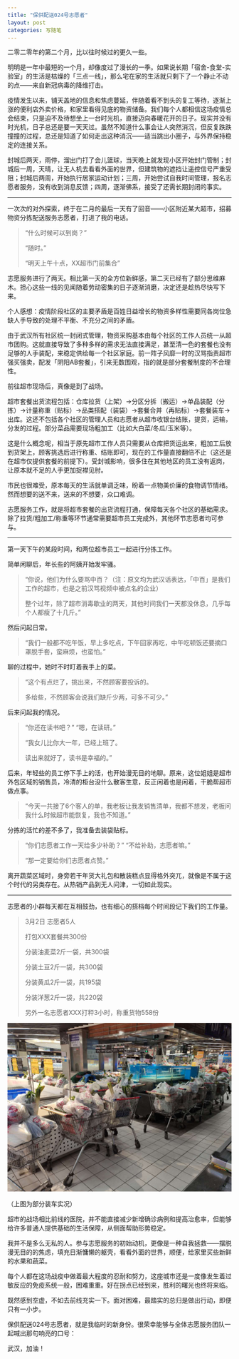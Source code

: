 ```yaml
---
title: "保供配送024号志愿者"
layout: post
categories: 写随笔
---
```


二零二零年的第二个月，比以往时候过的更久一些。

<!-- more -->

明明是一年中最短的一个月，却像度过了漫长的一季。如果说长期「宿舍-食堂-实验室」的生活是枯燥的「三点一线」，那么宅在家的生活就只剩下了一个静止不动的点——来自新冠病毒的降维打击。

疫情发生以来，铺天盖地的信息和焦虑蔓延，伴随着看不到头的复工等待，逐渐上涨的便利店外卖价格，和家里看得见底的物资储备。我们每个人都相信这场疫情总会结束，只是迫不及待想坐上一台时光机，直接迈向春暖花开的日子。现实并没有时光机，日子总还是要一天天过。虽然不知道什么事会让人突然消沉，但反复跌跌撞撞的过程，总还是知道了如何走出这种消沉——适当跳出小圈子，与外界保持稳定的连接关系。

封城后两天，雨停，溜出门打了会儿篮球，当天晚上就发现小区开始封门管制；封城后一周，天晴，让无人机去看看外面的世界，但建筑物的遮挡让遥控信号严重受阻；封城后两周，开始执行居家运动计划；三周，开始尝试自我时间管理，报名志愿者服务，没有收到消息反馈；四周，逐渐佛系，接受了还需长期封闭的事实。

---

一次次的对外探索，终于在二月的最后一天有了回音——小区附近某大超市，招募物资分拣配送服务志愿者，打进了我的电话。

>  “什么时候可以到岗？”
>
> “随时。”
>
> “明天上午十点，XX超市门前集合”

志愿服务进行了两天。相比第一天的全方位新鲜感，第二天已经有了部分思维麻木。担心这些一线的见闻随着劳动密集的日子逐渐消磨，决定还是趁热尽快写下来。

个人感想：疫情阶段社区的主要矛盾是百姓日益增长的物资多样性需要同各岗位急缺人手导致的处理不平衡、不充分之间的矛盾。

由于武汉所有社区统一封闭式管理，物资采购基本由每个社区的工作人员统一从超市团购。这就直接导致了多种多样的需求无法直接满足，甚至清一色的套餐也没有足够的人手装配，来稳定供给每一个社区家庭。前一阵子风靡一时的汉骂指责超市强买强卖，配发「阴阳AB套餐」，引来无数围观，指的就是部分套餐制度的不合理性。

前往超市现场后，真像是到了战场。

超市套餐出货流程包括：仓库拉货（上架）->分区分拆（搬运）->单品装配（分拣）->计量称重（贴标）->品类搭配（装袋）->套餐合并（再贴标）->套餐装车->出库。这还不包括各个社区的管理人员和志愿者从超市收银台结账，提货，运输，分发的过程。部分菜品需要现场粗加工（比如大白菜/冬瓜/玉米等）。

这是什么概念呢，相当于原先超市工作人员只需要从仓库把货运出来，粗加工后放到货架上，顾客挑选后进行称重、结账即可，现在的工作量直接翻倍不止（这还是在超市仅提供套餐的前提下）。受封城影响，很多住在其他地区的员工没有返岗，让原本就不足的人手更加捉襟见肘。

市民也很难受，原本每天的生活就单调乏味，盼着一点物美价廉的食物调节情绪。然而想要的送不来，送来的不想要，众口难调。

志愿服务工作，就是将超市套餐的出货流程打通，保障每天各个社区的基础需求。除了拉货/粗加工/称重等环节通常需要超市员工完成外，其他环节志愿者均可参与。

---

第一天下午的某段时间，和两位超市员工一起进行分拣工作。

简单闲聊后，年长些的阿姨开始发牢骚。

> “你说，他们为什么要骂中百？（注：原文均为武汉话表达，「中百」是我们工作的超市，也是之前汉骂视频中被点名的企业）
>
> 整个过年，除了超市消毒歇业的两天，其他时间我们一天都没休息，几乎每个人都瘦了十几斤。”
>

然后问起日常。

> “我们一般都不吃午饭，早上多吃点，下午回家再吃，中午吃顿饭还要摘口罩脱手套，蛮麻烦，也蛮怕。”

聊的过程中，她时不时盯着我手上的菜。

> “这个有点烂了，挑出来，不然顾客要投诉的。
>
> 多给些，不然顾客会说我们缺斤少两，可多不可少。”

后来问起我的情况。

> “你还在读书吧？” “嗯，在读研。”
>
> “我女儿比你大一年，已经上班了。
>
> 读出来就好了，读书是幸福的。”

后来，年轻些的员工停下手上的活，也开始漫无目的地聊。原来，这位姐姐是超市外包区域的销售员，冷清的柜台没什么散客生意，反正闲着也是闲着，干脆帮超市做点事。

> “今天一共接了6个客人的单，我老板让我发销售清单，我都不想发，老板问我什么时候超市能恢复，我也不知道。”

分拣的活忙的差不多了，我准备去装袋贴标。

> “你们志愿者工作一天给多少补助？” “不给补助，志愿者嘛。”
>
> “那一定要给你们志愿者点赞。”

离开蔬菜区域时，身旁若干年货大礼包和散装糕点显得格外突兀，就像是不属于这个时代的另类存在。从热销产品到无人问津，一切如此现实。

---

志愿者的小群每天都在互相鼓劲，也有细心的搭档每个时间段记下我们的工作量。

> 3月2日  志愿者5人
>
> 打包XXX套餐共300份
>
> 分装油麦菜2斤一袋，共300袋
>
> 分装土豆2斤一袋，共300袋
>
> 分装黄瓜2斤一袋，共195袋
>
> 分装洋葱2斤一袋，共220袋
>
> 另外一名志愿者XXX打秤3小时，称重货物558份

![](https://github.com/HusterHope/blogimage/raw/master/20200302-1.jpeg)

（上图为部分装车实况）

超市的战场相比前线的医院，并不能直接减少新增确诊病例和提高治愈率，但能够给许多普通人提供基础的生活保障，从侧面帮助形势稳定。

我并不是多么无私的人。参与志愿服务的初始动机，更像是一种自我拯救——摆脱漫无目的的焦虑，填充日渐慵懒的躯壳，看看外面的世界，顺便，给家里买些新鲜的水果和蔬菜。

每个人都在这场战疫中做着最大程度的忍耐和努力，这座城市还是一度像发生着过敏反应的免疫系统一般，困难重重。好在拐点已经到来，胜利的曙光也终将来临。

既然感到空虚，不如去前线充实一下。面对困难，最踏实的总归是做出行动，即便只有一小步。

保供配送024号志愿者，就是我临时的新身份。很荣幸能够与全体志愿服务团队一起喊出那句响亮的口号：

武汉，加油！